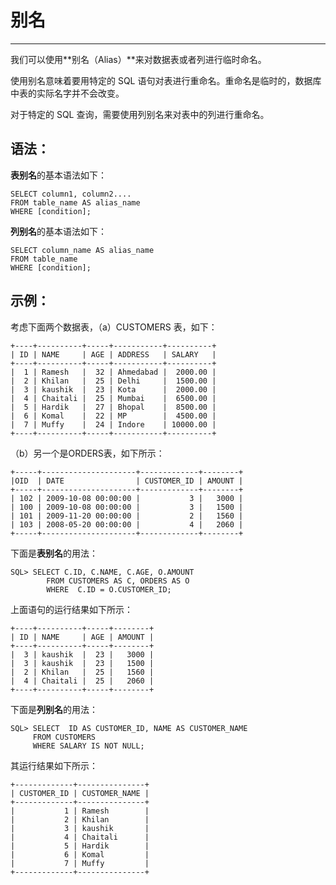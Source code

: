 # 别名 #

----------

我们可以使用**别名（Alias）**来对数据表或者列进行临时命名。

使用别名意味着要用特定的 SQL 语句对表进行重命名。重命名是临时的，数据库中表的实际名字并不会改变。

对于特定的 SQL 查询，需要使用列别名来对表中的列进行重命名。

## 语法： ##

**表别名**的基本语法如下：

	SELECT column1, column2....
	FROM table_name AS alias_name
	WHERE [condition];

**列别名**的基本语法如下：

	SELECT column_name AS alias_name
	FROM table_name
	WHERE [condition];

## 示例： ##

考虑下面两个数据表，（a）CUSTOMERS 表，如下：

	+----+----------+-----+-----------+----------+
	| ID | NAME     | AGE | ADDRESS   | SALARY   |
	+----+----------+-----+-----------+----------+
	|  1 | Ramesh   |  32 | Ahmedabad |  2000.00 |
	|  2 | Khilan   |  25 | Delhi     |  1500.00 |
	|  3 | kaushik  |  23 | Kota      |  2000.00 |
	|  4 | Chaitali |  25 | Mumbai    |  6500.00 |
	|  5 | Hardik   |  27 | Bhopal    |  8500.00 |
	|  6 | Komal    |  22 | MP        |  4500.00 |
	|  7 | Muffy    |  24 | Indore    | 10000.00 |
	+----+----------+-----+-----------+----------+

（b）另一个是ORDERS表，如下所示：

	+-----+---------------------+-------------+--------+
	|OID  | DATE                | CUSTOMER_ID | AMOUNT |
	+-----+---------------------+-------------+--------+
	| 102 | 2009-10-08 00:00:00 |           3 |   3000 |
	| 100 | 2009-10-08 00:00:00 |           3 |   1500 |
	| 101 | 2009-11-20 00:00:00 |           2 |   1560 |
	| 103 | 2008-05-20 00:00:00 |           4 |   2060 |
	+-----+---------------------+-------------+--------+

下面是**表别名**的用法：

	SQL> SELECT C.ID, C.NAME, C.AGE, O.AMOUNT 
	        FROM CUSTOMERS AS C, ORDERS AS O
	        WHERE  C.ID = O.CUSTOMER_ID;

上面语句的运行结果如下所示：

	+----+----------+-----+--------+
	| ID | NAME     | AGE | AMOUNT |
	+----+----------+-----+--------+
	|  3 | kaushik  |  23 |   3000 |
	|  3 | kaushik  |  23 |   1500 |
	|  2 | Khilan   |  25 |   1560 |
	|  4 | Chaitali |  25 |   2060 |
	+----+----------+-----+--------+

下面是**列别名**的用法：

	SQL> SELECT  ID AS CUSTOMER_ID, NAME AS CUSTOMER_NAME
	     FROM CUSTOMERS
	     WHERE SALARY IS NOT NULL;

其运行结果如下所示：

	+-------------+---------------+
	| CUSTOMER_ID | CUSTOMER_NAME |
	+-------------+---------------+
	|           1 | Ramesh        |
	|           2 | Khilan        |
	|           3 | kaushik       |
	|           4 | Chaitali      |
	|           5 | Hardik        |
	|           6 | Komal         |
	|           7 | Muffy         |
	+-------------+---------------+
